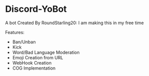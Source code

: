 # Discord-YoBot
A bot Created By RoundStarling20: I am making this in my free time

Features:
- Ban/Unban
- Kick
- Word/Bad Language Moderation
- Emoji Creation from URL
- WebHook Creation
- COG Implementation
